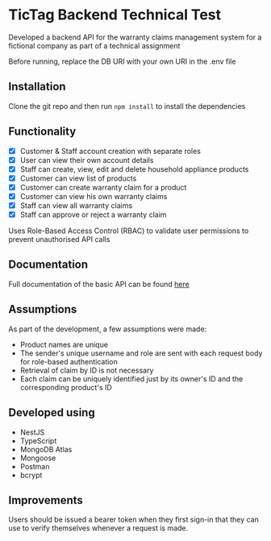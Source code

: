 # TicTag Backend Technical Test

Developed a backend API for the warranty claims management system for a fictional company as part of a technical assignment

Before running, replace the DB URI with your own URI in the .env file

## Installation
Clone the git repo and then run <code>npm install</code> to install the dependencies

## Functionality
- [x] Customer & Staff account creation with separate roles
- [x] User can view their own account details
- [x] Staff can create, view, edit and delete household appliance products
- [x] Customer can view list of products
- [x] Customer can create warranty claim for a product
- [x] Customer can view his own warranty claims
- [x] Staff can view all warranty claims
- [x] Staff can approve or reject a warranty claim

Uses Role-Based Access Control (RBAC) to validate user permissions to prevent unauthorised API calls

## Documentation
Full documentation of the basic API can be found [here](https://documenter.getpostman.com/view/21207444/2s93eX1Ydr)

## Assumptions
As part of the development, a few assumptions were made:
- Product names are unique
- The sender's unique username and role are sent with each request body for role-based authentication
- Retrieval of claim by ID is not necessary
- Each claim can be uniquely identified just by its owner's ID and the corresponding product's ID

## Developed using
- NestJS
- TypeScript
- MongoDB Atlas
- Mongoose
- Postman
- bcrypt

## Improvements
Users should be issued a bearer token when they first sign-in that they can use to verify themselves whenever a request is made.
